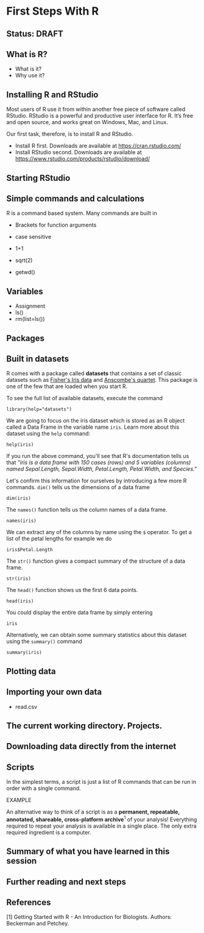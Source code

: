 # First Steps With R

## Status: DRAFT

## What is R?

* What is it?
* Why use it?

## Installing R and RStudio

Most users of R use it from within another free piece of software called RStudio.
RStudio is a powerful and productive user interface for R. It’s free and open source, and works great on Windows, Mac, and Linux.

Our first task, therefore, is to install R and RStudio.

* Install R first. Downloads are available at https://cran.rstudio.com/
* Install RStudio second. Downloads are available at https://www.rstudio.com/products/rstudio/download/

## Starting RStudio

## Simple commands and calculations

R is a command based system. Many commands are built in

* Brackets for function arguments
* case sensitive

* 1+1
* sqrt(2)
* getwd()

## Variables

* Assignment
* ls()
* rm(list=ls())

## Packages

## Built in datasets

R comes with a package called **datasets** that contains a set of classic datasets such as [Fisher's Iris data](https://en.wikipedia.org/wiki/Iris_flower_data_set) and [Anscombe's quartet](https://en.wikipedia.org/wiki/Anscombe%27s_quartet). This package is one of the few that are loaded when you start R.

To see the full list of available datasets, execute the command

    library(help="datasets")

We are going to focus on the iris dataset which is stored as an R object called a Data Frame in the variable name `iris`. Learn more about this dataset using the `help` command:

    help(iris)

If you run the above command, you'll see that R's documentation tells us that *"iris is a data frame with 150 cases (rows) and 5 variables (columns) named Sepal.Length, Sepal.Width, Petal.Length, Petal.Width, and Species."*

Let's confirm this information for ourselves by introducing a few more R commands. `dim()` tells us the dimensions of a data frame

    dim(iris)

The `names()` function tells us the column names of a data frame.

    names(iris)

We can extract any of the columns by name using the `$` operator. To get a list of the petal lengths for example we do

    iris$Petal.Length  

The `str()` function gives a compact summary of the structure of a data frame.

    str(iris)

The `head()` function shows us the first 6 data points.

    head(iris)

You could display the entire data frame by simply entering

    iris

Alternatively, we can obtain some summary statistics about this dataset using the `summary()` command

    summary(iris)

## Plotting data

## Importing your own data

* read.csv

## The current working directory. Projects.

## Downloading data directly from the internet

## Scripts

In the simplest terms, a script is just a list of R commands that can be run in order with a single command.

EXAMPLE

An alternative way to think of a script is as a **permanent, repeatable, annotated, shareable, cross-platform archive**<sup>1</sup> of your analysis! Everything required to repeat your analysis is available in a single place. The only extra required ingredient is a computer.

## Summary of what you have learned in this session

## Further reading and next steps

## References

[1] Getting Started with R - An Introduction for Biologists. Authors: Beckerman and Petchey.
